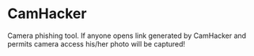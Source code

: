 # CamHacker
Camera phishing tool. If anyone opens link generated by CamHacker and permits camera access his/her photo will be captured!
